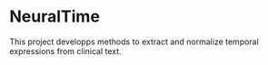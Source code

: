# NeuralTime

This project developps methods to extract and normalize temporal expressions from clinical text. 
